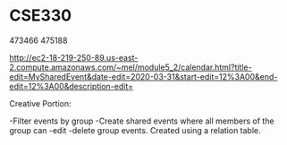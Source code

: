 # CSE330
473466
475188

http://ec2-18-219-250-89.us-east-2.compute.amazonaws.com/~mel/module5_2/calendar.html?title-edit=MySharedEvent&date-edit=2020-03-31&start-edit=12%3A00&end-edit=12%3A00&description-edit=

Creative Portion:

-Filter events by group
-Create shared events where all members of the group can 
  -edit
  -delete
  group events. Created using a relation table.
